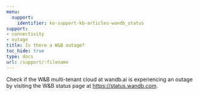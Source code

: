 ```yaml
---
menu:
  support:
    identifier: ko-support-kb-articles-wandb_status
support:
- connectivity
- outage
title: Is there a W&B outage?
toc_hide: true
type: docs
url: /support/:filename
---
```


Check if the W&B multi-tenant cloud at wandb.ai is experiencing an outage by visiting the W&B status page at https://status.wandb.com.